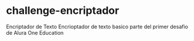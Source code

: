 # challenge-encriptador
Encriptador de Texto
Encrioptador de texto basico parte del primer desafio de Alura One Education
